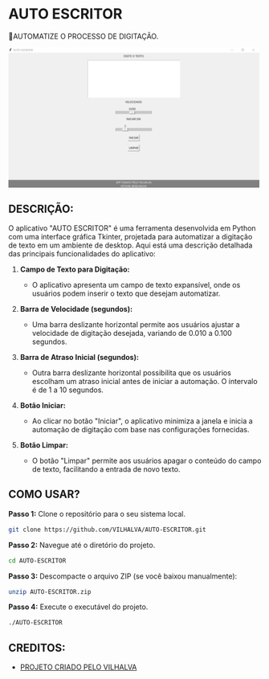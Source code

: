 # AUTO ESCRITOR
🎈AUTOMATIZE O PROCESSO DE DIGITAÇÃO.

<img src="FOTO.png" align="center" width="500"> <br>

## DESCRIÇÃO:
O aplicativo "AUTO ESCRITOR" é uma ferramenta desenvolvida em Python com uma interface gráfica Tkinter, projetada para automatizar a digitação de texto em um ambiente de desktop. Aqui está uma descrição detalhada das principais funcionalidades do aplicativo:

1. **Campo de Texto para Digitação:**
   - O aplicativo apresenta um campo de texto expansível, onde os usuários podem inserir o texto que desejam automatizar.

2. **Barra de Velocidade (segundos):**
   - Uma barra deslizante horizontal permite aos usuários ajustar a velocidade de digitação desejada, variando de 0.010 a 0.100 segundos.

3. **Barra de Atraso Inicial (segundos):**
   - Outra barra deslizante horizontal possibilita que os usuários escolham um atraso inicial antes de iniciar a automação. O intervalo é de 1 a 10 segundos.

4. **Botão Iniciar:**
   - Ao clicar no botão "Iniciar", o aplicativo minimiza a janela e inicia a automação de digitação com base nas configurações fornecidas.

5. **Botão Limpar:**
   - O botão "Limpar" permite aos usuários apagar o conteúdo do campo de texto, facilitando a entrada de novo texto.

## COMO USAR?
**Passo 1:** Clone o repositório para o seu sistema local.

```bash
git clone https://github.com/VILHALVA/AUTO-ESCRITOR.git
```

**Passo 2:** Navegue até o diretório do projeto.

```bash
cd AUTO-ESCRITOR
```

**Passo 3:** Descompacte o arquivo ZIP (se você baixou manualmente):

```bash
unzip AUTO-ESCRITOR.zip
```

**Passo 4:** Execute o executável do projeto.

```bash
./AUTO-ESCRITOR
```

## CREDITOS:
- [PROJETO CRIADO PELO VILHALVA](https://github.com/VILHALVA)



